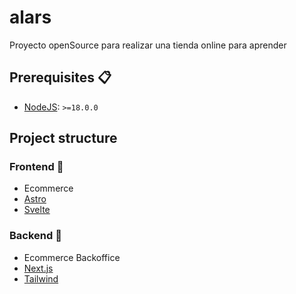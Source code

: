 # alars
Proyecto openSource para realizar una tienda online para aprender

## Prerequisites 📋

- [NodeJS](https://nodejs.dev/): `>=18.0.0` 

## Project structure 

### Frontend 🌈

- Ecommerce
- [Astro](https://astro.build/)
- [Svelte](https://svelte.dev/)

### Backend 🤬

- Ecommerce Backoffice
- [Next.js](https://nextjs.org/)
- [Tailwind](https://tailwindcss.com/)

